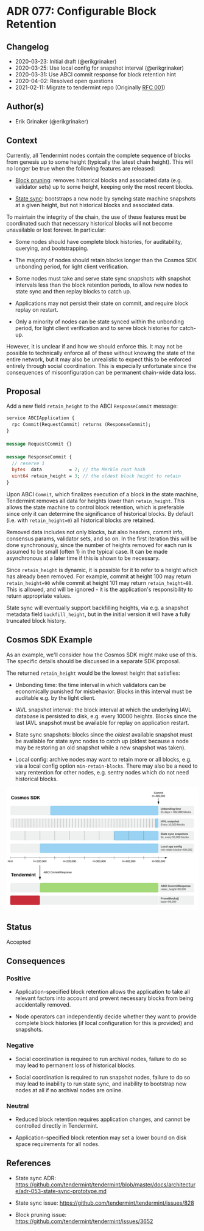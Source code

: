 # ADR 077: Configurable Block Retention

## Changelog

- 2020-03-23: Initial draft (@erikgrinaker)
- 2020-03-25: Use local config for snapshot interval (@erikgrinaker)
- 2020-03-31: Use ABCI commit response for block retention hint
- 2020-04-02: Resolved open questions
- 2021-02-11: Migrate to tendermint repo (Originally [RFC 001](https://github.com/tendermint/spec/pull/84))

## Author(s)

- Erik Grinaker (@erikgrinaker)

## Context

Currently, all Tendermint nodes contain the complete sequence of blocks from genesis up to some height (typically the latest chain height). This will no longer be true when the following features are released:

- [Block pruning](https://github.com/tendermint/tendermint/issues/3652): removes historical blocks and associated data (e.g. validator sets) up to some height, keeping only the most recent blocks.

- [State sync](https://github.com/tendermint/tendermint/issues/828): bootstraps a new node by syncing state machine snapshots at a given height, but not historical blocks and associated data.

To maintain the integrity of the chain, the use of these features must be coordinated such that necessary historical blocks will not become unavailable or lost forever. In particular:

- Some nodes should have complete block histories, for auditability, querying, and bootstrapping.

- The majority of nodes should retain blocks longer than the Cosmos SDK unbonding period, for light client verification.

- Some nodes must take and serve state sync snapshots with snapshot intervals less than the block retention periods, to allow new nodes to state sync and then replay blocks to catch up.

- Applications may not persist their state on commit, and require block replay on restart.

- Only a minority of nodes can be state synced within the unbonding period, for light client verification and to serve block histories for catch-up.

However, it is unclear if and how we should enforce this. It may not be possible to technically enforce all of these without knowing the state of the entire network, but it may also be unrealistic to expect this to be enforced entirely through social coordination. This is especially unfortunate since the consequences of misconfiguration can be permanent chain-wide data loss.

## Proposal

Add a new field `retain_height` to the ABCI `ResponseCommit` message:

```proto
service ABCIApplication {
  rpc Commit(RequestCommit) returns (ResponseCommit);
}

message RequestCommit {}

message ResponseCommit {
  // reserve 1
  bytes  data          = 2; // the Merkle root hash
  uint64 retain_height = 3; // the oldest block height to retain
}
```

Upon ABCI `Commit`, which finalizes execution of a block in the state machine, Tendermint removes all data for heights lower than `retain_height`. This allows the state machine to control block retention, which is preferable since only it can determine the significance of historical blocks. By default (i.e. with `retain_height=0`) all historical blocks are retained.

Removed data includes not only blocks, but also headers, commit info, consensus params, validator sets, and so on. In the first iteration this will be done synchronously, since the number of heights removed for each run is assumed to be small (often 1) in the typical case. It can be made asynchronous at a later time if this is shown to be necessary.

Since `retain_height` is dynamic, it is possible for it to refer to a height which has already been removed. For example, commit at height 100 may return `retain_height=90` while commit at height 101 may return `retain_height=80`. This is allowed, and will be ignored - it is the application's responsibility to return appropriate values.

State sync will eventually support backfilling heights, via e.g. a snapshot metadata field `backfill_height`, but in the initial version it will have a fully truncated block history.

## Cosmos SDK Example

As an example, we'll consider how the Cosmos SDK might make use of this. The specific details should be discussed in a separate SDK proposal.

The returned `retain_height` would be the lowest height that satisfies:

- Unbonding time: the time interval in which validators can be economically punished for misbehavior. Blocks in this interval must be auditable e.g. by the light client.

- IAVL snapshot interval: the block interval at which the underlying IAVL database is persisted to disk, e.g. every 10000 heights. Blocks since the last IAVL snapshot must be available for replay on application restart.

- State sync snapshots: blocks since the _oldest_ available snapshot must be available for state sync nodes to catch up (oldest because a node may be restoring an old snapshot while a new snapshot was taken).

- Local config: archive nodes may want to retain more or all blocks, e.g. via a local config option `min-retain-blocks`. There may also be a need to vary rentention for other nodes, e.g. sentry nodes which do not need historical blocks.

![Cosmos SDK block retention diagram](img/block-retention.png)

## Status

Accepted

## Consequences

### Positive

- Application-specified block retention allows the application to take all relevant factors into account and prevent necessary blocks from being accidentally removed.

- Node operators can independently decide whether they want to provide complete block histories (if local configuration for this is provided) and snapshots.

### Negative

- Social coordination is required to run archival nodes, failure to do so may lead to permanent loss of historical blocks.

- Social coordination is required to run snapshot nodes, failure to do so may lead to inability to run state sync, and inability to bootstrap new nodes at all if no archival nodes are online.

### Neutral

- Reduced block retention requires application changes, and cannot be controlled directly in Tendermint.

- Application-specified block retention may set a lower bound on disk space requirements for all nodes.

## References

- State sync ADR: <https://github.com/tendermint/tendermint/blob/master/docs/architecture/adr-053-state-sync-prototype.md>

- State sync issue: <https://github.com/tendermint/tendermint/issues/828>

- Block pruning issue: <https://github.com/tendermint/tendermint/issues/3652>

